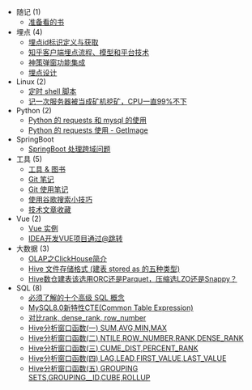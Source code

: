 * 随记 (1)
  - [准备看的书](note/unread-books.md)
* 埋点 (4)
  - [埋点id标识定义与获取](bury/bury-get-id.md)
  - [知乎客户端埋点流程、模型和平台技术](bury/bury-tech-zhihu.md)
  - [神策弹窗功能集成](bury/shence-popup.md)
  - [埋点设计](bury/bury-design.md)
* Linux (2)
  - [定时 shell 脚本](linux/timing-shell-task.md)
  - [记一次服务器被当成矿机挖矿，CPU一直99%不下](linux/server-becomes-miner.md)
* Python (2)
  - [Python 的 requests 和 mysql 的使用](python/python-requests-mysql.md)
  - [Python 的 requests 使用 - GetImage](python/python-requests-get-image.md)
* SpringBoot
  - [SpringBoot 处理跨域问题](springboot/springboot-deal-cross-domain.md)
* 工具 (5)
  - [工具 & 图书](tools/tools-and-books.md)
  - [Git 笔记](tools/git-note.md)
  - [Git 使用笔记](tools/git-use-note.md)
  - [使用谷歌搜索小技巧](tools/tool-use-google.md)
  - [技术文章收藏](tools/article-collection.md)
* Vue (2)
  - [Vue 实例](vue/vue.md)
  - [IDEA开发VUE项目通过@跳转](vue/vue-setting-webpack.md)
* 大数据 (3)
  - [OLAP之ClickHouse简介](bigdata/clickhouse-note.md)
  - [Hive 文件存储格式 (建表 stored as 的五种类型)](bigdata/hive-stored-types.md)
  - [Hive数仓建表该选用ORC还是Parquet，压缩选LZO还是Snappy？](bigdata/select-hive-store.md)
* SQL (8)
  - [必须了解的十个高级 SQL 概念](sql/ten-advanced-sql-concepts.md)
  - [MySQL8.0新特性CTE(Common Table Expression)](sql/common-table-expression.md)
  - [对比rank, dense_rank, row_number](sql/rank-vs-dense_rank-vs-row_number.md)
  - [Hive分析窗口函数(一) SUM,AVG,MIN,MAX](sql/hive-window-function-1.md)
  - [Hive分析窗口函数(二) NTILE,ROW_NUMBER,RANK,DENSE_RANK](sql/hive-window-function-2.md)
  - [Hive分析窗口函数(三) CUME_DIST,PERCENT_RANK](sql/hive-window-function-3.md)
  - [Hive分析窗口函数(四) LAG,LEAD,FIRST_VALUE,LAST_VALUE](sql/hive-window-function-4.md)
  - [Hive分析窗口函数(五) GROUPING SETS,GROUPING__ID,CUBE,ROLLUP](sql/hive-window-function-5.md)
